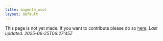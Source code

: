 ```yaml
---
title: magenta_wool
layout: default
---
```


This page is not yet made. If you want to contribute please do so [here](https://github.com/CrazyH2/Bigstone/blob/wiki/components/magenta_wool.md).
_Last updated: 2025-06-25T06:27:45Z_
